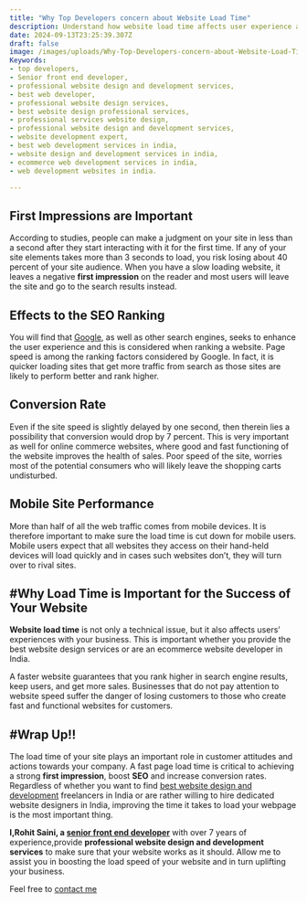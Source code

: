 ```yaml
---
title: "Why Top Developers concern about Website Load Time"
description: Understand how website load time affects user experience and what you can do to ensure fast page speeds for better engagement.Why top developers also concerned about the load time? Let's see.
date: 2024-09-13T23:25:39.307Z
draft: false
image: /images/uploads/Why-Top-Developers-concern-about-Website-Load-Time.jpeg
Keywords:
- top developers, 
- Senior front end developer, 
- professional website design and development services,
- best web developer,
- professional website design services,
- best website design professional services,
- professional services website design,
- professional website design and development services,
- website development expert,
- best web development services in india,
- website design and development services in india,
- ecommerce web development services in india,
- web development websites in india.

---
```


## First Impressions are Important

According to studies, people can make a judgment on your site in less than a second after they start interacting with it for the first time. If any of your site elements takes more than 3 seconds to load, you risk losing about 40 percent of your site audience. When you have a slow loading website, it leaves a negative **first impression** on the reader and most users will leave the site and go to the search results instead.

## Effects to the SEO Ranking

You will find that [Google](https://www.google.com/), as well as other search engines, seeks to enhance the user experience and this is considered when ranking a website. Page speed is among the ranking factors considered by Google. In fact, it is quicker loading sites that get more traffic from search as those sites are likely to perform better and rank higher.

## Conversion Rate

Even if the site speed is slightly delayed by one second, then therein lies a possibility that conversion would drop by 7 percent. This is very important as well for online commerce websites, where good and fast functioning of the website improves the health of sales. 
Poor speed of the site, worries most of the potential consumers who will likely leave the shopping carts undisturbed.

## Mobile Site Performance

More than half of all the web traffic comes from mobile devices. It is therefore important to make sure the load time is cut down for mobile users. Mobile users expect that all websites they access on their hand-held devices will load quickly and in cases such websites don’t, they will turn over to rival sites.


## #Why Load Time is Important for the Success of Your Website

**Website load time** is not only a technical issue, but it also affects users’ experiences with your business. This is important whether you provide the best website design services or are an ecommerce website developer in India.

A faster website guarantees that you rank higher in search engine results, keep users, and get more sales. Businesses that do not pay attention to website speed suffer the danger of losing customers to those who create fast and functional websites for customers.


## #Wrap Up!!

The load time of your site plays an important role in customer attitudes and actions towards your company. A fast page load time is critical to achieving a strong **first impression**, boost **SEO** and increase conversion rates. 
Regardless of whether you want to find [best website design and development](https://rohitsaini.co.in/services/) freelancers in India or are rather willing to hire dedicated website designers in India, improving the time it takes to load your webpage is the most important thing.

**I,Rohit Saini, a [senior front end developer](https://rohitsaini.co.in/)** with over 7 years of experience,provide **professional website design and development services** to make sure that your website works as it should. 
Allow me to assist you in boosting the load speed of your website and in turn uplifting your business.

Feel free to [contact me](https://rohitsaini.co.in/) 
